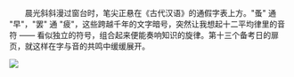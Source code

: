 　　晨光斜斜漫过窗台时，笔尖正悬在《古代汉语》的通假字表上方。"蚤" 通 "早"，"罢" 通 "疲"，这些跨越千年的文字暗号，突然让我想起十二平均律里的音符 —— 看似独立的符号，组合起来便能奏响知识的旋律。第十三个备考日的扉页，就这样在字与音的共鸣中缓缓展开。

<img src="https://cdn-ak.f.st-hatena.com/images/fotolife/f/fox6/20250513/20250513205129.jpg">
